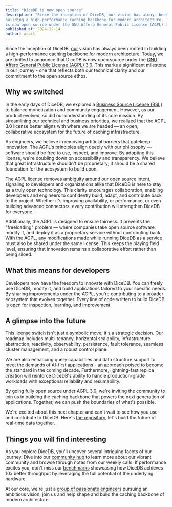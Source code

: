 ```yaml
---
title: "DiceDB is now open source"
description: "Since the inception of DiceDB, our vision has always been rooted in
building a high-performance caching backbone for modern architecture. Today, we are thrilled to announce that DiceDB
is now open source under the GNU Affero General Public License (AGPL) 3.0. This marks a significant milestone in our journey - one that reflects both our technical clarity and our commitment to the open source ethos."
published_at: 2024-12-14
author: arpit
---
```


Since the inception of DiceDB, [our](dicedb.io/team) vision has always been rooted in
building a high-performance caching backbone for modern architecture. Today, we are thrilled to announce that DiceDB
is now open source under the [GNU Affero General Public License (AGPL) 3.0](https://github.com/dicedb/dice?tab=AGPL-3.0-1-ov-file#readme).
This marks a significant milestone in our journey - one that reflects both our technical clarity and our commitment to the open source ethos.

## Why we switched

In the early days of DiceDB, we explored a [Business Source License (BSL)](https://en.wikipedia.org/wiki/Business_Source_License)
to balance monetization and community engagement. However, as our product evolved,
so did our understanding of its core mission. By streamlining our
technical and business priorities, we realized that the
AGPL 3.0 license better aligns with where we are headed — an open,
collaborative ecosystem for the future of caching infrastructure.

As engineers, we believe in removing artificial barriers that gatekeep innovation.
The AGPL's principles align deeply with our philosophy — software should be free
to use, inspect, and improve. By adopting this license, we're doubling down
on accessibility and transparency. We believe that great infrastructure
shouldn't be proprietary; it should be a shared foundation for the ecosystem to build upon.

The AGPL license removes ambiguity around our open source intent, signaling
to developers and organizations alike that DiceDB is here to stay as a
truly open technology. This clarity encourages collaboration, enabling developers and engineers to
confidently build, adapt, and contribute back to the project.
Whether it's improving availability, or performance, or even building advanced connectors,
every contribution will strengthen DiceDB for everyone.

Additionally, the AGPL is designed to ensure fairness. It prevents
the "freeloading" problem — where companies take open source software, modify it,
and deploy it as a proprietary service without contributing back.
With the AGPL, any modifications made while running DiceDB as a
service must also be shared under the same license. This keeps the playing
field level, ensuring that innovation remains a collaborative effort rather than being siloed.

## What this means for developers

Developers now have the freedom to innovate with DiceDB. You
can freely use DiceDB, modify it, and build applications tailored to your specific needs.
By sharing improvements under the AGPL, you're contributing to a broader ecosystem that evolves
together. Every line of code written to build DiceDB is open for inspection, learning, and improvement.

## A glimpse into the future

This license switch isn't just a symbolic move; it's a strategic decision. Our roadmap
includes multi-tenancy, horizontal scalability, infrastructure abstraction, reactivity,
observability, persistence, fault tolerance, seamless cluster management, and a
robust control plane.

We are also enhancing query capabilities and data structure support to meet
the demands of AI-first applications - an approach poised to become the standard
in the coming decade. Furthermore, lightning-fast replica creation will reinforce
DiceDB's ability to handle production-grade workloads with exceptional reliability and resumability.

By going fully open source under AGPL 3.0, we're inviting the
community to join us in building the caching backbone that powers the next generation of
applications. Together, we can push the boundaries of what's possible.

We're excited about this next chapter and can't wait to see how you
use and contribute to DiceDB. Here's [the repository](https://github.com/dicedb/dice),
let's build the future of real-time data together.

## Things you will find interesting

As you explore DiceDB, you'll uncover several intriguing facets of our journey.
Dive into our [community hub](/community) to learn more about our vibrant community and browse through notes from our weekly calls.
If performance excites you, don't miss our [benchmarks](/benchmarks) showcasing how DiceDB achieves 10x better throughput
by leveraging the full potential of the underlying hardware.

At our core, we're just a [group of passionate engineers](/team) pursuing an ambitious vision; join us and help shape and build the caching backbone of modern architecture.
